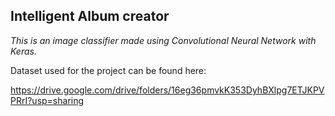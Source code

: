 Intelligent Album creator
--------------------------
*This is an image classifier made using Convolutional Neural Network with Keras.*

Dataset used for the project can be found here:

https://drive.google.com/drive/folders/16eg36pmvkK353DyhBXlpg7ETJKPVPRrI?usp=sharing
